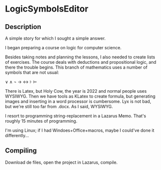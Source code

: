 # LogicSymbolsEditor

## Description 

A simple story for which I sought a simple answer.

I began preparing a course on logic for computer science.

Besides taking notes and planning the lessons, I also needed to create lists of exercises. 
The course deals with deductions and propositional logic, and there the trouble begins. 
This branch of mathematics uses a number of symbols that are not usual: 

  ∨ ∧ ¬  →  ↔  ⊦  ⊨

There is Latex, but Holy Cow, the year is 2022 and normal people uses WYSIWYG.
Then we have tools as KLatex to create formula, but generating images and inserting in a word processor is cumbersome.
Lyx is not bad, but we're still too far from .docx. As I said, WYSIWYG.

I resort to programming string-replacement in a Lazarus Memo. That's roughly 15 minutes of programming.

I'm using Linux; if I had Windoes+Office+macros, maybe I could've done it differently...

## Compiling

Download de files, open the project in Lazarus, compile.
